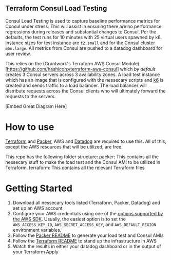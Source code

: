 ## Terraform Consul Load Testing
Consul Load Testing is used to capture baseline performance metrics for Consul under stress. This will assist in ensuring there are no performance regressions during releases and substantial changes to Consul. Per the defaults, the test runs for 10 minutes with 25 virtual users spawned by k6. Instance sizes for test instance are `t2.small` and for the Consul cluster `m5n.large`.  All metrics from Consul are pushed to a datadog dashboard for user review.

This relies on the (Gruntwork's Terraform AWS Consul Module)[https://github.com/hashicorp/terraform-aws-consul] which *by default* creates 3 Consul servers across 3 availability zones. A load test instance which has an image that is configured with the nessecary scripts and [k6](https://k6.io/) is created and sends traffic to a load balancer. The load balancer will distribute requests across the Consul clients who will ultimately forward the requests to the servers.

[Embed Great Diagram Here]

# How to use
[Terraform](https://www.terraform.io/downloads.html) and [Packer](https://www.packer.io/downloads), AWS and [Datadog](https://docs.datadoghq.com/getting_started/) are required to use this. All of this, except the AWS resources that will be utilized, are free. 

This repo has the following folder structure: 
packer: This contains all the nessecary stuff to make the load test and the Consul AMI to be utilized in Terraform.
terraform: This contains all the relevant Terraform files


# Getting Started  

1) Download all nessecary tools listed (Terraform, Packer, Datadog) and set up an AWS account 
2) Configure your AWS credentials using one of the [options supported by the AWS
   SDK](http://docs.aws.amazon.com/sdk-for-java/v1/developer-guide/credentials.html). Usually, the easiest option is to
   set the `AWS_ACCESS_KEY_ID`, `AWS_SECRET_ACCESS_KEY`, and `AWS_DEFAULT_REGION` environment variables.
3) Follow the [Packer README](https://github.com/hashicorp/consul/tree/master/test/load/packer) to generate your load test and Consul AMIs
4) Follow the [Terraform README](https://github.com/hashicorp/consul/tree/master/test/load/terraform) to stand up the infrastructure in AWS
5) Watch the results in either your datadog dashboard or in the output of your Terraform Apply